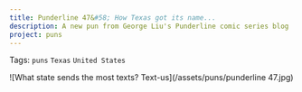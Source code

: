 ```yaml
---
title: Punderline 47&#58; How Texas got its name...
description: A new pun from George Liu's Punderline comic series blog
project: puns
---
```

Tags: `puns` `Texas` `United States`

![What state sends the most texts? Text-us](/assets/puns/punderline 47.jpg)
